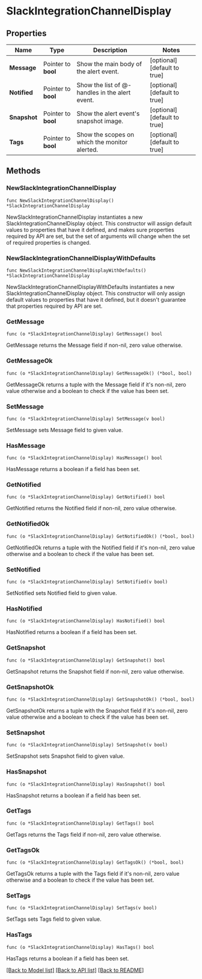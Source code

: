 # SlackIntegrationChannelDisplay

## Properties

Name | Type | Description | Notes
---- | ---- | ----------- | ------
**Message** | Pointer to **bool** | Show the main body of the alert event. | [optional] [default to true]
**Notified** | Pointer to **bool** | Show the list of @-handles in the alert event. | [optional] [default to true]
**Snapshot** | Pointer to **bool** | Show the alert event&#39;s snapshot image. | [optional] [default to true]
**Tags** | Pointer to **bool** | Show the scopes on which the monitor alerted. | [optional] [default to true]

## Methods

### NewSlackIntegrationChannelDisplay

`func NewSlackIntegrationChannelDisplay() *SlackIntegrationChannelDisplay`

NewSlackIntegrationChannelDisplay instantiates a new SlackIntegrationChannelDisplay object.
This constructor will assign default values to properties that have it defined,
and makes sure properties required by API are set, but the set of arguments
will change when the set of required properties is changed.

### NewSlackIntegrationChannelDisplayWithDefaults

`func NewSlackIntegrationChannelDisplayWithDefaults() *SlackIntegrationChannelDisplay`

NewSlackIntegrationChannelDisplayWithDefaults instantiates a new SlackIntegrationChannelDisplay object.
This constructor will only assign default values to properties that have it defined,
but it doesn't guarantee that properties required by API are set.

### GetMessage

`func (o *SlackIntegrationChannelDisplay) GetMessage() bool`

GetMessage returns the Message field if non-nil, zero value otherwise.

### GetMessageOk

`func (o *SlackIntegrationChannelDisplay) GetMessageOk() (*bool, bool)`

GetMessageOk returns a tuple with the Message field if it's non-nil, zero value otherwise
and a boolean to check if the value has been set.

### SetMessage

`func (o *SlackIntegrationChannelDisplay) SetMessage(v bool)`

SetMessage sets Message field to given value.

### HasMessage

`func (o *SlackIntegrationChannelDisplay) HasMessage() bool`

HasMessage returns a boolean if a field has been set.

### GetNotified

`func (o *SlackIntegrationChannelDisplay) GetNotified() bool`

GetNotified returns the Notified field if non-nil, zero value otherwise.

### GetNotifiedOk

`func (o *SlackIntegrationChannelDisplay) GetNotifiedOk() (*bool, bool)`

GetNotifiedOk returns a tuple with the Notified field if it's non-nil, zero value otherwise
and a boolean to check if the value has been set.

### SetNotified

`func (o *SlackIntegrationChannelDisplay) SetNotified(v bool)`

SetNotified sets Notified field to given value.

### HasNotified

`func (o *SlackIntegrationChannelDisplay) HasNotified() bool`

HasNotified returns a boolean if a field has been set.

### GetSnapshot

`func (o *SlackIntegrationChannelDisplay) GetSnapshot() bool`

GetSnapshot returns the Snapshot field if non-nil, zero value otherwise.

### GetSnapshotOk

`func (o *SlackIntegrationChannelDisplay) GetSnapshotOk() (*bool, bool)`

GetSnapshotOk returns a tuple with the Snapshot field if it's non-nil, zero value otherwise
and a boolean to check if the value has been set.

### SetSnapshot

`func (o *SlackIntegrationChannelDisplay) SetSnapshot(v bool)`

SetSnapshot sets Snapshot field to given value.

### HasSnapshot

`func (o *SlackIntegrationChannelDisplay) HasSnapshot() bool`

HasSnapshot returns a boolean if a field has been set.

### GetTags

`func (o *SlackIntegrationChannelDisplay) GetTags() bool`

GetTags returns the Tags field if non-nil, zero value otherwise.

### GetTagsOk

`func (o *SlackIntegrationChannelDisplay) GetTagsOk() (*bool, bool)`

GetTagsOk returns a tuple with the Tags field if it's non-nil, zero value otherwise
and a boolean to check if the value has been set.

### SetTags

`func (o *SlackIntegrationChannelDisplay) SetTags(v bool)`

SetTags sets Tags field to given value.

### HasTags

`func (o *SlackIntegrationChannelDisplay) HasTags() bool`

HasTags returns a boolean if a field has been set.


[[Back to Model list]](../README.md#documentation-for-models) [[Back to API list]](../README.md#documentation-for-api-endpoints) [[Back to README]](../README.md)


